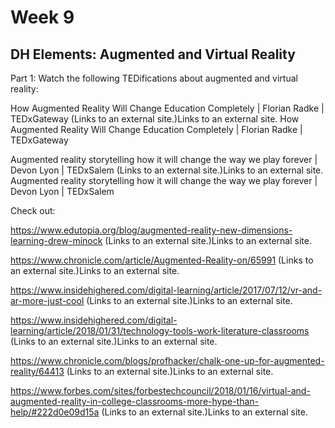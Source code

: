 # Week 9
## DH Elements: Augmented and Virtual Reality

Part 1: Watch the following TEDifications about augmented and virtual reality:

How Augmented Reality Will Change Education Completely | Florian Radke | TEDxGateway (Links to an external site.)Links to an external site.
How Augmented Reality Will Change Education Completely | Florian Radke | TEDxGateway

Augmented reality storytelling how it will change the way we play forever | Devon Lyon | TEDxSalem (Links to an external site.)Links to an external site.
Augmented reality storytelling how it will change the way we play forever | Devon Lyon | TEDxSalem



Check out:

https://www.edutopia.org/blog/augmented-reality-new-dimensions-learning-drew-minock (Links to an external site.)Links to an external site.

https://www.chronicle.com/article/Augmented-Reality-on/65991 (Links to an external site.)Links to an external site.

https://www.insidehighered.com/digital-learning/article/2017/07/12/vr-and-ar-more-just-cool (Links to an external site.)Links to an external site.

https://www.insidehighered.com/digital-learning/article/2018/01/31/technology-tools-work-literature-classrooms (Links to an external site.)Links to an external site.

https://www.chronicle.com/blogs/profhacker/chalk-one-up-for-augmented-reality/64413 (Links to an external site.)Links to an external site.

https://www.forbes.com/sites/forbestechcouncil/2018/01/16/virtual-and-augmented-reality-in-college-classrooms-more-hype-than-help/#222d0e09d15a (Links to an external site.)Links to an external site.


